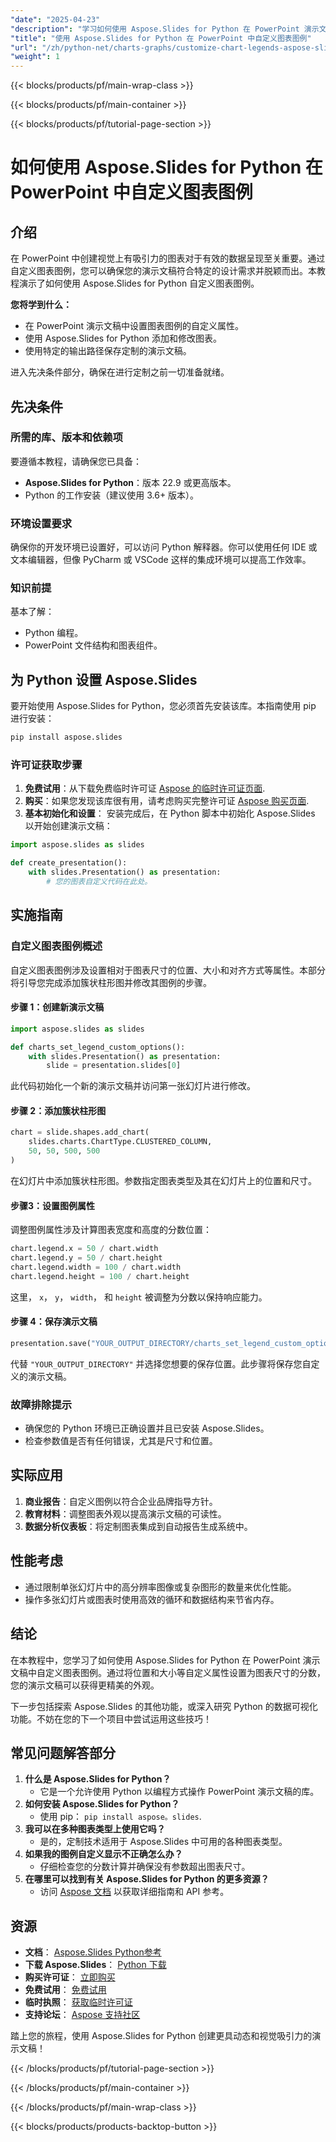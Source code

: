 ```yaml
---
"date": "2025-04-23"
"description": "学习如何使用 Aspose.Slides for Python 在 PowerPoint 演示文稿中自定义图表图例。通过分步指南提升您的数据可视化技能。"
"title": "使用 Aspose.Slides for Python 在 PowerPoint 中自定义图表图例"
"url": "/zh/python-net/charts-graphs/customize-chart-legends-aspose-slides-python/"
"weight": 1
---
```


{{< blocks/products/pf/main-wrap-class >}}

{{< blocks/products/pf/main-container >}}

{{< blocks/products/pf/tutorial-page-section >}}
# 如何使用 Aspose.Slides for Python 在 PowerPoint 中自定义图表图例

## 介绍

在 PowerPoint 中创建视觉上有吸引力的图表对于有效的数据呈现至关重要。通过自定义图表图例，您可以确保您的演示文稿符合特定的设计需求并脱颖而出。本教程演示了如何使用 Aspose.Slides for Python 自定义图表图例。

**您将学到什么：**
- 在 PowerPoint 演示文稿中设置图表图例的自定义属性。
- 使用 Aspose.Slides for Python 添加和修改图表。
- 使用特定的输出路径保存定制的演示文稿。

进入先决条件部分，确保在进行定制之前一切准备就绪。

## 先决条件

### 所需的库、版本和依赖项
要遵循本教程，请确保您已具备：
- **Aspose.Slides for Python**：版本 22.9 或更高版本。
- Python 的工作安装（建议使用 3.6+ 版本）。

### 环境设置要求
确保你的开发环境已设置好，可以访问 Python 解释器。你可以使用任何 IDE 或文本编辑器，但像 PyCharm 或 VSCode 这样的集成环境可以提高工作效率。

### 知识前提
基本了解：
- Python 编程。
- PowerPoint 文件结构和图表组件。

## 为 Python 设置 Aspose.Slides

要开始使用 Aspose.Slides for Python，您必须首先安装该库。本指南使用 pip 进行安装：

```bash
pip install aspose.slides
```

### 许可证获取步骤
1. **免费试用**：从下载免费临时许可证 [Aspose 的临时许可证页面](https://purchase。aspose.com/temporary-license/).
2. **购买**：如果您发现该库很有用，请考虑购买完整许可证 [Aspose 购买页面](https://purchase。aspose.com/buy).
3. **基本初始化和设置**：
   安装完成后，在 Python 脚本中初始化 Aspose.Slides 以开始创建演示文稿：

```python
import aspose.slides as slides

def create_presentation():
    with slides.Presentation() as presentation:
        # 您的图表自定义代码在此处。
```

## 实施指南

### 自定义图表图例概述
自定义图表图例涉及设置相对于图表尺寸的位置、大小和对齐方式等属性。本部分将引导您完成添加簇状柱形图并修改其图例的步骤。

#### 步骤 1：创建新演示文稿
```python
import aspose.slides as slides

def charts_set_legend_custom_options():
    with slides.Presentation() as presentation:
        slide = presentation.slides[0]
```
此代码初始化一个新的演示文稿并访问第一张幻灯片进行修改。

#### 步骤 2：添加簇状柱形图
```python
chart = slide.shapes.add_chart(
    slides.charts.ChartType.CLUSTERED_COLUMN,
    50, 50, 500, 500
)
```
在幻灯片中添加簇状柱形图。参数指定图表类型及其在幻灯片上的位置和尺寸。

#### 步骤3：设置图例属性
调整图例属性涉及计算图表宽度和高度的分数位置：
```python
chart.legend.x = 50 / chart.width
chart.legend.y = 50 / chart.height
chart.legend.width = 100 / chart.width
chart.legend.height = 100 / chart.height
```
这里， `x`， `y`， `width`， 和 `height` 被调整为分数以保持响应能力。

#### 步骤 4：保存演示文稿
```python
presentation.save("YOUR_OUTPUT_DIRECTORY/charts_set_legend_custom_options_out.pptx")
```
代替 `"YOUR_OUTPUT_DIRECTORY"` 并选择您想要的保存位置。此步骤将保存您自定义的演示文稿。

### 故障排除提示
- 确保您的 Python 环境已正确设置并且已安装 Aspose.Slides。
- 检查参数值是否有任何错误，尤其是尺寸和位置。

## 实际应用
1. **商业报告**：自定义图例以符合企业品牌指导方针。
2. **教育材料**：调整图表外观以提高演示文稿的可读性。
3. **数据分析仪表板**：将定制图表集成到自动报告生成系统中。

## 性能考虑
- 通过限制单张幻灯片中的高分辨率图像或复杂图形的数量来优化性能。
- 操作多张幻灯片或图表时使用高效的循环和数据结构来节省内存。

## 结论
在本教程中，您学习了如何使用 Aspose.Slides for Python 在 PowerPoint 演示文稿中自定义图表图例。通过将位置和大小等自定义属性设置为图表尺寸的分数，您的演示文稿可以获得更精美的外观。

下一步包括探索 Aspose.Slides 的其他功能，或深入研究 Python 的数据可视化功能。不妨在您的下一个项目中尝试运用这些技巧！

## 常见问题解答部分
1. **什么是 Aspose.Slides for Python？**
   - 它是一个允许使用 Python 以编程方式操作 PowerPoint 演示文稿的库。
2. **如何安装 Aspose.Slides for Python？**
   - 使用 pip： `pip install aspose。slides`.
3. **我可以在多种图表类型上使用它吗？**
   - 是的，定制技术适用于 Aspose.Slides 中可用的各种图表类型。
4. **如果我的图例自定义显示不正确怎么办？**
   - 仔细检查您的分数计算并确保没有参数超出图表尺寸。
5. **在哪里可以找到有关 Aspose.Slides for Python 的更多资源？**
   - 访问 [Aspose 文档](https://reference.aspose.com/slides/python-net/) 以获取详细指南和 API 参考。

## 资源
- **文档**： [Aspose.Slides Python参考](https://reference.aspose.com/slides/python-net/)
- **下载 Aspose.Slides**： [Python 下载](https://releases.aspose.com/slides/python-net/)
- **购买许可证**： [立即购买](https://purchase.aspose.com/buy)
- **免费试用**： [免费试用](https://releases.aspose.com/slides/python-net/)
- **临时执照**： [获取临时许可证](https://purchase.aspose.com/temporary-license/)
- **支持论坛**： [Aspose 支持社区](https://forum.aspose.com/c/slides/11)

踏上您的旅程，使用 Aspose.Slides for Python 创建更具动态和视觉吸引力的演示文稿！

{{< /blocks/products/pf/tutorial-page-section >}}

{{< /blocks/products/pf/main-container >}}

{{< /blocks/products/pf/main-wrap-class >}}

{{< blocks/products/products-backtop-button >}}